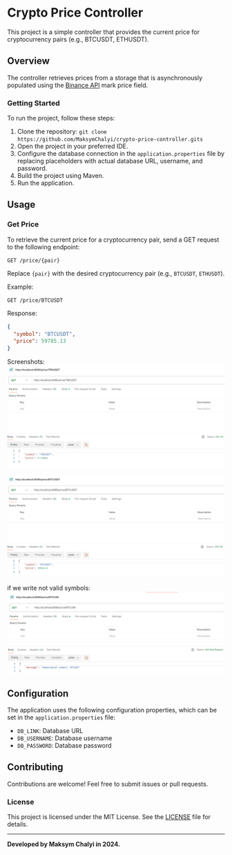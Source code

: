# Crypto Price Controller

This project is a simple controller that provides the current price for cryptocurrency pairs (e.g., BTCUSDT, ETHUSDT).

## Overview

The controller retrieves prices from a storage that is asynchronously populated using the [Binance API](https://binance-docs.github.io/apidocs/futures/en/#mark-price) mark price field.

### Getting Started
To run the project, follow these steps:

1. Clone the repository: `git clone https://github.com/MaksymChalyi/crypto-price-controller.gits`
2. Open the project in your preferred IDE.
3. Configure the database connection in the `application.properties` file by replacing placeholders with actual database URL, username, and password.
4. Build the project using Maven.
5. Run the application.

## Usage

### Get Price

To retrieve the current price for a cryptocurrency pair, send a GET request to the following endpoint:

```
GET /price/{pair}
```

Replace `{pair}` with the desired cryptocurrency pair (e.g., `BTCUSDT`, `ETHUSDT`).

Example:

```
GET /price/BTCUSDT
```

Response:

```json
{
  "symbol": "BTCUSDT",
  "price": 59785.13
}
```
Screenshots:
![img.png](img/img.png)

![img_1.png](img/img_1.png)

if we write not valid symbols:
![img_2.png](img/img_2.png)

## Configuration

The application uses the following configuration properties, which can be set in the `application.properties` file:

- `DB_LINK`: Database URL
- `DB_USERNAME`: Database username
- `DB_PASSWORD`: Database password

## Contributing

Contributions are welcome! Feel free to submit issues or pull requests.

### License
This project is licensed under the MIT License. See the [LICENSE](LICENSE.md) file for details.


----

**Developed by Maksym Chalyi in 2024.**